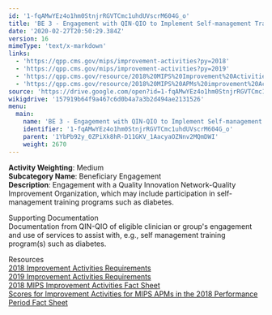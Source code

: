 ```yaml
---
id: '1-fqAMwYEz4o1hm0StnjrRGVTCmc1uhdUVscrM604G_o'
title: 'BE 3 - Engagement with QIN-QIO to Implement Self-management Training Programs'
date: '2020-02-27T20:50:29.384Z'
version: 16
mimeType: 'text/x-markdown'
links:
  - 'https://qpp.cms.gov/mips/improvement-activities?py=2018'
  - 'https://qpp.cms.gov/mips/improvement-activities?py=2019'
  - 'https://qpp.cms.gov/resource/2018%20MIPS%20Improvement%20Activities%20Fact%20Sheet'
  - 'https://qpp.cms.gov/resource/2018%20MIPS%20APMs%20improvement%20Activities%20scores%20fact%20sheet'
source: 'https://drive.google.com/open?id=1-fqAMwYEz4o1hm0StnjrRGVTCmc1uhdUVscrM604G_o'
wikigdrive: '157919b64f9a467c6d0b4a7a3b2d494ae2131526'
menu:
  main:
    name: 'BE 3 - Engagement with QIN-QIO to Implement Self-management Training Programs'
    identifier: '1-fqAMwYEz4o1hm0StnjrRGVTCmc1uhdUVscrM604G_o'
    parent: '1YbPb92y_0ZPiXk8hR-D11GKV_1AacyaOZNnv2MQmDWI'
    weight: 2670
---
```





**Activity Weighting**: Medium  
**Subcategory Name**: Beneficiary Engagement  
**Description**: Engagement with a Quality Innovation Network-Quality Improvement Organization, which may include participation in self-management training programs such as diabetes.




Supporting Documentation  
Documentation from QIN-QIO of eligible clinician or group's engagement and use of services to assist with, e.g., self management training program(s) such as diabetes.




Resources  
[2018 Improvement Activities Requirements](https://qpp.cms.gov/mips/improvement-activities?py=2018)  
[2019 Improvement Activities Requirements](https://qpp.cms.gov/mips/improvement-activities?py=2019)  
[2018 MIPS Improvement Activities Fact Sheet](https://qpp.cms.gov/resource/2018%20MIPS%20Improvement%20Activities%20Fact%20Sheet)  
[Scores for Improvement Activities for MIPS APMs in the 2018 Performance Period Fact Sheet](https://qpp.cms.gov/resource/2018%20MIPS%20APMs%20improvement%20Activities%20scores%20fact%20sheet)
